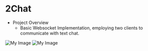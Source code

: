 # 2Chat
- Project Overview
    - Basic Websocket Implementation, employing two clients to communicate with text chat.


![My Image](https://drive.google.com/uc?id=1q42H73Cme4gNx44XB_5Gl6ROc2gByx6B)
![My Image](https://drive.google.com/uc?id=1aUT_4S3C9nCY8w-s2aistNIpKrlzmtaZ)

